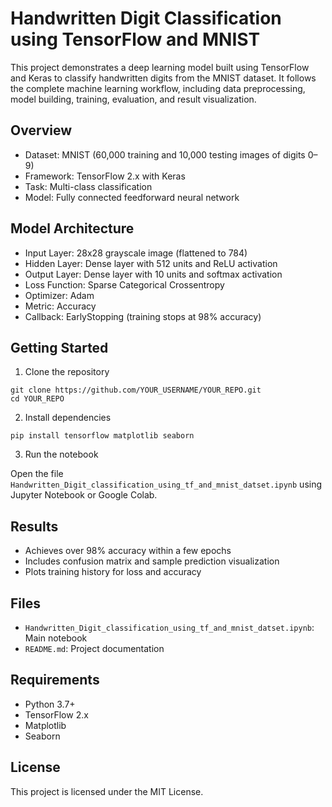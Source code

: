 # Handwritten Digit Classification using TensorFlow and MNIST

This project demonstrates a deep learning model built using TensorFlow and Keras to classify handwritten digits from the MNIST dataset. It follows the complete machine learning workflow, including data preprocessing, model building, training, evaluation, and result visualization.

## Overview

- Dataset: MNIST (60,000 training and 10,000 testing images of digits 0–9)
- Framework: TensorFlow 2.x with Keras
- Task: Multi-class classification
- Model: Fully connected feedforward neural network

## Model Architecture

- Input Layer: 28x28 grayscale image (flattened to 784)
- Hidden Layer: Dense layer with 512 units and ReLU activation
- Output Layer: Dense layer with 10 units and softmax activation
- Loss Function: Sparse Categorical Crossentropy
- Optimizer: Adam
- Metric: Accuracy
- Callback: EarlyStopping (training stops at 98% accuracy)

## Getting Started

1. Clone the repository

```
git clone https://github.com/YOUR_USERNAME/YOUR_REPO.git
cd YOUR_REPO
```

2. Install dependencies

```
pip install tensorflow matplotlib seaborn
```

3. Run the notebook

Open the file `Handwritten_Digit_classification_using_tf_and_mnist_datset.ipynb` using Jupyter Notebook or Google Colab.

## Results

- Achieves over 98% accuracy within a few epochs
- Includes confusion matrix and sample prediction visualization
- Plots training history for loss and accuracy

## Files

- `Handwritten_Digit_classification_using_tf_and_mnist_datset.ipynb`: Main notebook
- `README.md`: Project documentation

## Requirements

- Python 3.7+
- TensorFlow 2.x
- Matplotlib
- Seaborn

## License

This project is licensed under the MIT License.

